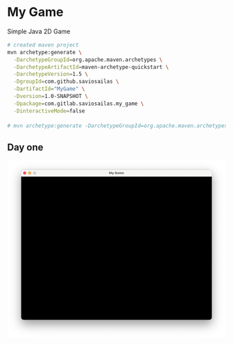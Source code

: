 # My Game
Simple Java 2D Game

```bash
# created maven project
mvn archetype:generate \
  -DarchetypeGroupId=org.apache.maven.archetypes \
  -DarchetypeArtifactId=maven-archetype-quickstart \
  -DarchetypeVersion=1.5 \
  -DgroupId=com.github.saviosailas \
  -DartifactId="MyGame" \
  -Dversion=1.0-SNAPSHOT \
  -Dpackage=com.gitlab.saviosailas.my_game \
  -DinteractiveMode=false

# mvn archetype:generate -DarchetypeGroupId=org.apache.maven.archetypes -DarchetypeArtifactId=maven-archetype-quickstart -DarchetypeVersion=1.5
```

## Day one

![Day 01 status screenshot](screenshot/day01.png)
